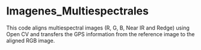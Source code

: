# Imagenes_Multiespectrales

This code aligns multiespectral images (R, G, B, Near IR and Redge) using Open CV and transfers the GPS information from the reference image to the aligned RGB image.
